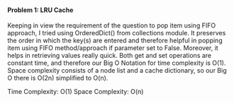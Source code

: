 #### Problem 1: LRU Cache

Keeping in view the requirement of the question to pop item using FIFO approach, I tried using OrderedDict() from collections module. It preserves the order in which the key(s) are entered and therefore helpful in popping item using FIFO method/approach if parameter set to False. Moreover, it helps in retrieving values really quick. Both get and set operations are constant time, and therefore our Big O Notation for time complexity is O(1). Space complexity consists of a node list and a cache dictionary, so our Big O there is O(2n) simplified to O(n).

Time Complexity: O(1)
Space Complexity: O(n)
